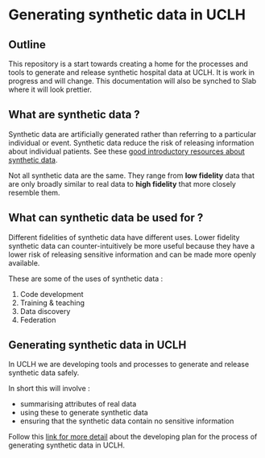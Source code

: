 # Generating synthetic data in UCLH

## Outline
This repository is a start towards creating a home for the processes and tools to generate and release synthetic hospital data at UCLH. It is work in progress and will change. This documentation will also be synched to Slab where it will look prettier.

## What are synthetic data ?
Synthetic data are artificially generated rather than referring to a particular individual or event. Synthetic data reduce the risk of releasing information about individual patients. See these [good introductory resources about synthetic data](https://www.researchdata.scot/engage-and-learn/data-explainers/intro-to-synthetic-data/). 

Not all synthetic data are the same. They range from **low fidelity** data that are only broadly similar to real data to **high fidelity** that more closely resemble them. 

## What can synthetic data be used for ?
Different fidelities of synthetic data have different uses. Lower fidelity synthetic data can counter-intuitively be more useful because they have a lower risk of releasing sensitive information and can be made more openly available. 

These are some of the uses of synthetic data :

1. Code development
1. Training & teaching
1. Data discovery
1. Federation

## Generating synthetic data in UCLH 

In UCLH we are developing tools and processes to generate and release synthetic data safely.

In short this will involve :
* summarising attributes of real data
* using these to generate synthetic data 
* ensuring that the synthetic data contain no sensitive information

Follow this [link for more detail](01-uclh-synthetic-data-process.md) about the developing plan for the process of generating synthetic data in UCLH.
